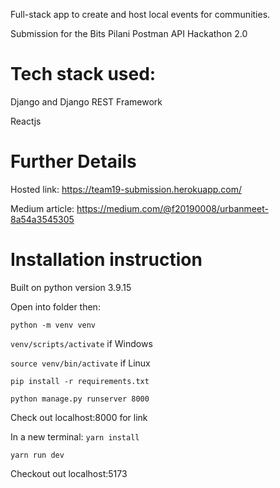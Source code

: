 Full-stack app to create and host local events for communities.

Submission for the Bits Pilani Postman API Hackathon 2.0

# Tech stack used:

Django and Django REST Framework

Reactjs

# Further Details

Hosted link: https://team19-submission.herokuapp.com/

Medium article: https://medium.com/@f20190008/urbanmeet-8a54a3545305

# Installation instruction

Built on python version 3.9.15

Open into folder then:

`python -m venv venv`

`venv/scripts/activate` if Windows

`source venv/bin/activate` if Linux

`pip install -r requirements.txt`

`python manage.py runserver 8000`

Check out localhost:8000 for link

In a new terminal:
`yarn install`

`yarn run dev`

Checkout out localhost:5173
